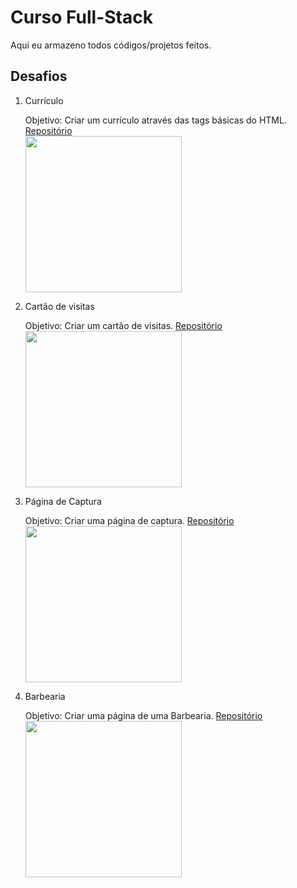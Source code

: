  <h1>Curso Full-Stack</h1>
 <p>Aqui eu armazeno todos códigos/projetos feitos.</p>

<h2>Desafios</h2>

<ol>
 
<li>Currículo</li>
<p>Objetivo: Criar um currículo através das tags básicas do HTML.
<a href="https://github.com/riq-dev/Curso-Full-Stack/tree/main/Projetos/Projeto%20Html%20b%C3%A1sico">Repositório</a>
<br>
<img src="https://github.com/riq-dev/Icons/blob/main/Screenshots-project/desafio-b%C3%A1sico-html.png?raw=true" width="250px">

<li>Cartão de visitas</li>
<p>Objetivo: Criar um cartão de visitas.
<a href="https://github.com/riq-dev/Curso-Full-Stack/tree/main/Projetos/Projeto%20CSS%20b%C3%A1sico">Repositório</a>
<br>
<img src="https://github.com/riq-dev/Icons/blob/main/Screenshots-project/social-media.PNG?raw=true" width=250px>

<li>Página de Captura</li>
<p>Objetivo: Criar uma página de captura.
<a href="https://github.com/riq-dev/Curso-Full-Stack/tree/main/Projetos/Projeto%20p%C3%A1g-de-captura">Repositório</a>
<br>
<img src="https://github.com/riq-dev/Icons/blob/main/Screenshots-project/screencapture-127-0-0-1-5500-Curso-Full-Stack-Desafios-Desafio-pag-de-captura-index-html-2021-08-29-04_18_28.png" width=250px>

<li>Barbearia</li>
<p>Objetivo: Criar uma página de uma Barbearia.
<a href="https://github.com/riq-dev/Curso-Full-Stack/tree/main/Projetos/Projeto%20Barbearia">Repositório</a>
<br>
<img src="https://www.protecaomaxima.com.br/imgs/em_desenvolvimento.jpg" width=250px>
 
</ol>

